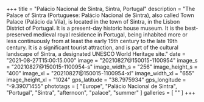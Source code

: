 +++
title = "Palácio Nacional de Sintra, Sintra, Portugal"
description = "The Palace of Sintra (Portuguese: Palácio Nacional de Sintra), also called Town Palace (Palácio da Vila), is located in the town of Sintra, in the Lisbon District of Portugal. It is a present-day historic house museum. It is the best-preserved medieval royal residence in Portugal, being inhabited more or less continuously from at least the early 15th century to the late 19th century. It is a significant tourist attraction, and is part of the cultural landscape of Sintra, a designated UNESCO World Heritage site."
date = "2021-08-27T15:00:15.000"
image = "20210827@150015-1100954"
image_s = "20210827@150015-1100954-s"
image_width_s = "256"
image_height_s = "400"
image_xl = "20210827@150015-1100954-xl"
image_width_xl = "655"
image_height_xl = "1024"
gps_latitude = "38.7975934"
gps_longitude = "-9.39071455"
phototags = [ "Europe", "Palácio Nacional de Sintra", "Portugal", "Sintra", "afternoon", "palace", "summer" ]
galleries = [ "" ]
+++
